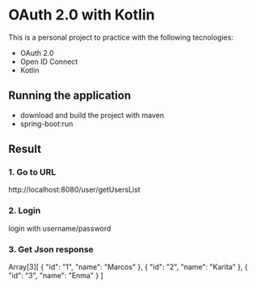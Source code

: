 # OAuth 2.0 with Kotlin
This is a personal project to practice with the following tecnologies:
 - OAuth 2.0
 - Open ID Connect
 - Kotlin

## Running the application
 - download and build the project with maven
 - spring-boot:run

## Result
### 1. Go to URL
http://localhost:8080/user/getUsersList
### 2. Login
login with username/password
### 3. Get Json response
Array[3][
  {
    "id": "1",
    "name": "Marcos"
  },
  {
    "id": "2",
    "name": "Karita"
  },
  {
    "id": "3",
    "name": "Enma"
  }
]
